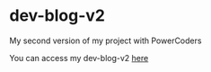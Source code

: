 # dev-blog-v2
My second version of my project with PowerCoders


You can access my dev-blog-v2 [here](https://syamandshaker.github.io/dev-blog-v2/)
